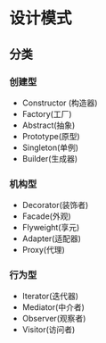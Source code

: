 # 设计模式

## 分类

### 创建型
* Constructor (构造器)
* Factory(工厂)
* Abstract(抽象)
* Prototype(原型)
* Singleton(单例)
* Builder(生成器)
### 机构型
* Decorator(装饰者)
* Facade(外观)
* Flyweight(享元)
* Adapter(适配器)
* Proxy(代理)
### 行为型
* Iterator(迭代器)
* Mediator(中介者)
* Observer(观察者)
* Visitor(访问者)